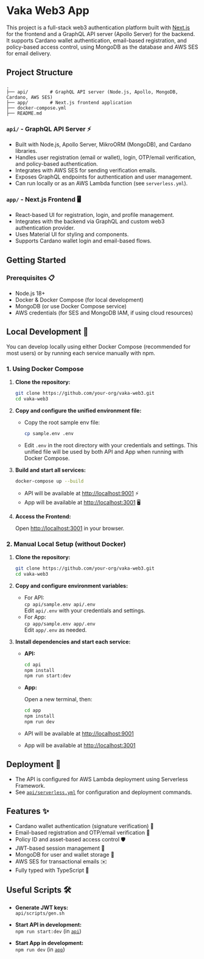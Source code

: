 # Vaka Web3 App

This project is a full-stack web3 authentication platform built with [Next.js](https://nextjs.org/) for the frontend and a GraphQL API server (Apollo Server) for the backend. It supports Cardano wallet authentication, email-based registration, and policy-based access control, using MongoDB as the database and AWS SES for email delivery.

## Project Structure

```
.
├── api/        # GraphQL API server (Node.js, Apollo, MongoDB, Cardano, AWS SES)
├── app/        # Next.js frontend application
├── docker-compose.yml
├── README.md
```

### `api/` - GraphQL API Server ⚡

- Built with Node.js, Apollo Server, MikroORM (MongoDB), and Cardano libraries.
- Handles user registration (email or wallet), login, OTP/email verification, and policy-based authentication.
- Integrates with AWS SES for sending verification emails.
- Exposes GraphQL endpoints for authentication and user management.
- Can run locally or as an AWS Lambda function (see `serverless.yml`).

### `app/` - Next.js Frontend 🖥️

- React-based UI for registration, login, and profile management.
- Integrates with the backend via GraphQL and custom web3 authentication provider.
- Uses Material UI for styling and components.
- Supports Cardano wallet login and email-based flows.

## Getting Started

### Prerequisites 📋

- Node.js 18+
- Docker & Docker Compose (for local development)
- MongoDB (or use Docker Compose service)
- AWS credentials (for SES and MongoDB IAM, if using cloud resources)

## Local Development 🐳

You can develop locally using either Docker Compose (recommended for most users) or by running each service manually with npm.

### 1. Using Docker Compose

1. **Clone the repository:**

   ```sh
   git clone https://github.com/your-org/vaka-web3.git
   cd vaka-web3
   ```

2. **Copy and configure the unified environment file:**

   - Copy the root sample env file:
     ```sh
     cp sample.env .env
     ```
   - Edit `.env` in the root directory with your credentials and settings. This unified file will be used by both API and App when running with Docker Compose.

3. **Build and start all services:**

   ```sh
   docker-compose up --build
   ```

   - API will be available at [http://localhost:9001](http://localhost:9001) ⚡
   - App will be available at [http://localhost:3001](http://localhost:3001) 🖥️

4. **Access the Frontend:**

   Open [http://localhost:3001](http://localhost:3001) in your browser.

### 2. Manual Local Setup (without Docker)

1. **Clone the repository:**

   ```sh
   git clone https://github.com/your-org/vaka-web3.git
   cd vaka-web3
   ```

2. **Copy and configure environment variables:**

   - For API:  
     `cp api/sample.env api/.env`  
     Edit `api/.env` with your credentials and settings.
   - For App:  
     `cp app/sample.env app/.env`  
     Edit `app/.env` as needed.

3. **Install dependencies and start each service:**

   - **API:**

     ```sh
     cd api
     npm install
     npm run start:dev
     ```

   - **App:**

     Open a new terminal, then:

     ```sh
     cd app
     npm install
     npm run dev
     ```

   - API will be available at [http://localhost:9001](http://localhost:9001)
   - App will be available at [http://localhost:3001](http://localhost:3001)

## Deployment 🚢

- The API is configured for AWS Lambda deployment using Serverless Framework.
- See [`api/serverless.yml`](api/serverless.yml) for configuration and deployment commands.

## Features ✨

- Cardano wallet authentication (signature verification) 🔑
- Email-based registration and OTP/email verification 📧
- Policy ID and asset-based access control 🛡️
- JWT-based session management 🪪
- MongoDB for user and wallet storage 🍃
- AWS SES for transactional emails ✉️
- Fully typed with TypeScript 📝

## Useful Scripts 🛠️

- **Generate JWT keys:**  
  `api/scripts/gen.sh`

- **Start API in development:**  
  `npm run start:dev` (in [`api`](api))

- **Start App in development:**  
  `npm run dev` (in [`app`](app))

